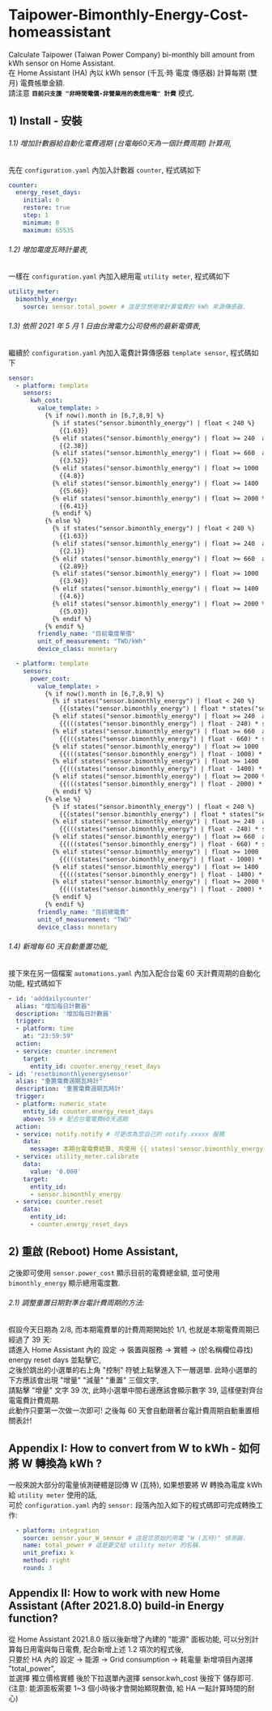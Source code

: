 # Taipower-Bimonthly-Energy-Cost-homeassistant
Calculate Taipower (Taiwan Power Company) bi-monthly bill amount from kWh sensor on Home Assistant.  
在 Home Assistant (HA) 內以 kWh sensor (千瓦⋅時 電度 傳感器) 計算每期 (雙月) 電費帳單金額.  
請注意 **`目前只支援 "非時間電價-非營業用的表燈用電" 計費`** 模式. 

## 1) Install - 安裝

###### 1.1) 增加計數器給自動化電費週期 (台電每60天為一個計費周期) 計算用, 
先在 `configuration.yaml` 內加入計數器 `counter`, 程式碼如下 

```yaml
counter:
  energy_reset_days:
    initial: 0
    restore: true
    step: 1
    minimum: 0
    maximum: 65535
```

###### 1.2) 增加電度瓦時計量表, 
一樣在 `configuration.yaml` 內加入總用電 `utility meter`, 程式碼如下 

```yaml
utility_meter:
  bimonthly_energy:
    source: sensor.total_power # 這是您想用來計算電費的 kWh 來源傳感器.
```
      
###### 1.3) 依照 2021 年 5 月 1 日由台灣電力公司發佈的最新電價表, 
繼續於 `configuration.yaml` 內加入電費計算傳感器 `template sensor`, 程式碼如下 

```yaml
sensor:
  - platform: template
    sensors:
      kwh_cost:
        value_template: >
          {% if now().month in [6,7,8,9] %}
            {% if states("sensor.bimonthly_energy") | float < 240 %}
              {{1.63}}
            {% elif states("sensor.bimonthly_energy") | float >= 240  and states("sensor.bimonthly_energy") | float < 660 %}
              {{2.38}}
            {% elif states("sensor.bimonthly_energy") | float >= 660  and states("sensor.bimonthly_energy") | float < 1000 %}
              {{3.52}}
            {% elif states("sensor.bimonthly_energy") | float >= 1000  and states("sensor.bimonthly_energy") | float < 1400 %}
              {{4.8}}
            {% elif states("sensor.bimonthly_energy") | float >= 1400  and states("sensor.bimonthly_energy") | float < 2000 %}
              {{5.66}}
            {% elif states("sensor.bimonthly_energy") | float >= 2000 %}
              {{6.41}}
            {% endif %}
          {% else %}
            {% if states("sensor.bimonthly_energy") | float < 240 %}
              {{1.63}}
            {% elif states("sensor.bimonthly_energy") | float >= 240  and states("sensor.bimonthly_energy") | float < 660 %}
              {{2.1}}
            {% elif states("sensor.bimonthly_energy") | float >= 660  and states("sensor.bimonthly_energy") | float < 1000 %}
              {{2.89}}
            {% elif states("sensor.bimonthly_energy") | float >= 1000  and states("sensor.bimonthly_energy") | float < 1400 %}
              {{3.94}}
            {% elif states("sensor.bimonthly_energy") | float >= 1400  and states("sensor.bimonthly_energy") | float < 2000 %}
              {{4.6}}
            {% elif states("sensor.bimonthly_energy") | float >= 2000 %}
              {{5.03}}
            {% endif %}
          {% endif %}
        friendly_name: "目前電度單價"
        unit_of_measurement: "TWD/kWh"
        device_class: monetary

  - platform: template
    sensors:
      power_cost:
        value_template: >
          {% if now().month in [6,7,8,9] %}
            {% if states("sensor.bimonthly_energy") | float < 240 %}
              {{(states("sensor.bimonthly_energy") | float * states("sensor.kwh_cost") | float) | round(0)}}
            {% elif states("sensor.bimonthly_energy") | float >= 240  and states("sensor.bimonthly_energy") | float < 660 %}
              {{(((states("sensor.bimonthly_energy") | float - 240) * states("sensor.kwh_cost") | float) + 391.2) | round(0)}}
            {% elif states("sensor.bimonthly_energy") | float >= 660  and states("sensor.bimonthly_energy") | float < 1000 %}
              {{(((states("sensor.bimonthly_energy") | float - 660) * states("sensor.kwh_cost") | float) + 1390.8) | round(0)}}
            {% elif states("sensor.bimonthly_energy") | float >= 1000  and states("sensor.bimonthly_energy") | float < 1400 %}
              {{(((states("sensor.bimonthly_energy") | float - 1000) * states("sensor.kwh_cost") | float) + 2587.6) | round(0)}}
            {% elif states("sensor.bimonthly_energy") | float >= 1400  and states("sensor.bimonthly_energy") | float < 2000 %}
              {{(((states("sensor.bimonthly_energy") | float - 1400) * states("sensor.kwh_cost") | float) + 4507.6) | round(0)}}
            {% elif states("sensor.bimonthly_energy") | float >= 2000 %}
              {{(((states("sensor.bimonthly_energy") | float - 2000) * states("sensor.kwh_cost") | float) + 7903.6) | round(0)}}
            {% endif %}
          {% else %}
            {% if states("sensor.bimonthly_energy") | float < 240 %}
              {{(states("sensor.bimonthly_energy") | float * states("sensor.kwh_cost") | float) | round(0)}}
            {% elif states("sensor.bimonthly_energy") | float >= 240  and states("sensor.bimonthly_energy") | float < 660 %}
              {{(((states("sensor.bimonthly_energy") | float - 240) * states("sensor.kwh_cost") | float) + 391.2) | round(0)}}
            {% elif states("sensor.bimonthly_energy") | float >= 660  and states("sensor.bimonthly_energy") | float < 1000 %}
              {{(((states("sensor.bimonthly_energy") | float - 660) * states("sensor.kwh_cost") | float) + 1273.2) | round(0)}}
            {% elif states("sensor.bimonthly_energy") | float >= 1000  and states("sensor.bimonthly_energy") | float < 1400 %}
              {{(((states("sensor.bimonthly_energy") | float - 1000) * states("sensor.kwh_cost") | float) + 2255.8) | round(0)}}
            {% elif states("sensor.bimonthly_energy") | float >= 1400  and states("sensor.bimonthly_energy") | float < 2000 %}
              {{(((states("sensor.bimonthly_energy") | float - 1400) * states("sensor.kwh_cost") | float) + 3831.8) | round(0)}}
            {% elif states("sensor.bimonthly_energy") | float >= 2000 %}
              {{(((states("sensor.bimonthly_energy") | float - 2000) * states("sensor.kwh_cost") | float) + 6591.8) | round(0)}}
            {% endif %}
          {% endif %}
        friendly_name: "目前總電費"
        unit_of_measurement: "TWD"
        device_class: monetary
```

###### 1.4) 新增每 60 天自動重置功能,  
接下來在另一個檔案 `automations.yaml` 內加入配合台電 60 天計費周期的自動化功能, 程式碼如下 

```yaml
- id: 'adddailycounter'
  alias: "增加每日計數器"
  description: '增加每日計數器'
  trigger:
  - platform: time
    at: "23:59:59"
  action:
  - service: counter.increment
    target:
      entity_id: counter.energy_reset_days
- id: 'resetbimonthlyenergysensor'
  alias: "重置電費週期瓦時計"
  description: '重置電費週期瓦時計'
  trigger:
  - platform: numeric_state
    entity_id: counter.energy_reset_days
    above: 59 # 配合台電電費60天週期
  action:
  - service: notify.notify # 可更改為您自己的 notify.xxxxx 服務
    data:
      message: 本期台電電費結算, 共使用 {{ states('sensor.bimonthly_energy') }} 度電, 電費 {{ states('sensor.power_cost') }} 元.
  - service: utility_meter.calibrate
    data:
      value: '0.000'
    target:
      entity_id: 
      - sensor.bimonthly_energy
  - service: counter.reset
    data:
      entity_id:
      - counter.energy_reset_days
```

## 2) 重啟 (Reboot) Home Assistant,  
之後即可使用 `sensor.power_cost` 顯示目前的電費總金額, 並可使用 `bimonthly_energy` 顯示總用電度數.  

###### 2.1) 調整重置日期對準台電計費周期的方法:  
假設今天日期為 2/8, 而本期電費單的計費周期開始於 1/1, 也就是本期電費周期已經過了 39 天:  
請進入 Home Assistant 內的 設定 -> 裝置與服務 -> 實體 -> (於名稱欄位尋找) energy reset days 並點擊它,  
之後於跳出的小選單的右上角 "控制" 符號上點擊進入下一層選單. 此時小選單的下方應該會出現 "增量" "減量" "重置" 三個文字,  
請點擊 "增量" 文字 39 次, 此時小選單中間右邊應該會顯示數字 39, 這樣便對齊台電電費計費周期.  
此動作只要第一次做一次即可! 之後每 60 天會自動跟著台電計費周期自動重置相關表計!  

## Appendix I: How to convert from W to kWh - 如何將 W 轉換為 kWh ?  
一般來說大部分的電量偵測硬體是回傳 W (瓦特), 如果想要將 W 轉換為電度 kWh 給 `utility meter` 使用的話,  
可於 `configuration.yaml` 內的 `sensor:` 段落內加入如下的程式碼即可完成轉換工作:

```yaml
  - platform: integration
    source: sensor.your_W_sensor # 這是您原始的用電 "W (瓦特)" 偵測器.
    name: total_power # 這是要交給 utility meter 的名稱.
    unit_prefix: k
    method: right
    round: 3
```

## Appendix II: How to work with new Home Assistant (After 2021.8.0) build-in Energy function?  
從 Home Assistant 2021.8.0 版以後新增了內建的 "能源" 面板功能, 可以分別計算每日用電與每日電費, 配合新增上述 1.2 項次的程式後,  
只要於 HA 內的 設定 -> 能源 -> Grid consumption -> 耗電量 新增項目內選擇 "total_power",  
並選擇 獨立價格實體 後於下拉選單內選擇 sensor.kwh_cost 後按下 儲存即可.  
(注意: 能源面板需要 1~3 個小時後才會開始顯現數值, 給 HA 一點計算時間的耐心)
